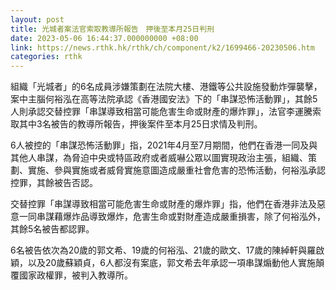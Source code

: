 ```yaml
---
layout: post
title: 光城者案法官索取教導所報告　押後至本月25日判刑
date: 2023-05-06 16:44:37.000000000 +08:00
link: https://news.rthk.hk/rthk/ch/component/k2/1699466-20230506.htm
categories: rthk
---
```


組織「光城者」的6名成員涉嫌策劃在法院大樓、港鐵等公共設施發動炸彈襲擊，案中主腦何裕泓在高等法院承認《香港國安法》下的「串謀恐怖活動罪」，其餘5人則承認交替控罪「串謀導致相當可能危害生命或財產的爆炸罪」，法官李運騰索取其中3名被告的教導所報告，押後案件至本月25日求情及判刑。

6人被控的「串謀恐怖活動罪」指，2021年4月至7月期間，他們在香港一同及與其他人串謀，為脅迫中央或特區政府或者威嚇公眾以圖實現政治主張，組織、策劃、實施、參與實施或者威脅實施意圖造成嚴重社會危害的恐怖活動，何裕泓承認控罪，其餘被告否認。

交替控罪「串謀導致相當可能危害生命或財產的爆炸罪」指，他們在香港非法及惡意一同串謀藉爆炸品導致爆炸，危害生命或對財產造成嚴重損害，除了何裕泓外，其餘5名被告都認罪。

6名被告依次為20歲的郭文希、19歲的何裕泓、21歲的歐文、17歲的陳綽軒與羅啟穎，以及20歲蘇穎貞，6人都沒有案底，郭文希去年承認一項串謀煽動他人實施顛覆國家政權罪，被判入教導所。
